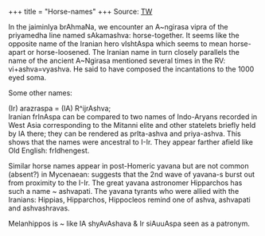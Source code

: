 +++
title = "Horse-names"
+++
Source: [TW](https://t.co/Lxhh2P0u33)


In the jaiminIya brAhmaNa, we encounter an A~ngirasa vipra of the priyamedha line named sAkamashva: horse-together. It seems like the opposite name of the Iranian hero vIshtAspa which seems to mean horse-apart or horse-loosened. The Iranian name in turn closely parallels the name of the ancient A~Ngirasa mentioned several times in the RV: vi+ashva=vyashva. He said to have composed the incantations to the 1000 eyed soma.

Some other names: 

(Ir) arazraspa = (IA) R^ijrAshva;  
Iranian frInAspa can be compared to two names of Indo-Aryans recorded in West Asia corresponding to the Mitanni elite and other statelets briefly held by IA there; they can be rendered as prIta-ashva and priya-ashva. This shows that the names were ancestral to I-Ir. They appear farther afield like Old English: frIdhengest. 

Similar horse names appear in post-Homeric yavana but are not common (absent?) in Mycenaean: suggests that the 2nd wave of yavana-s burst out from proximity to the I-Ir. The great yavana astronomer Hipparchos has such a name ~ ashvapati. The yavana tyrants who were allied with the Iranians: Hippias, Hipparchos, Hippocleos remind one of ashva, ashvapati and ashvashravas. 

Melanhippos is ~ like IA shyAvAshava & Ir siAuuAspa seen as a patronym.
